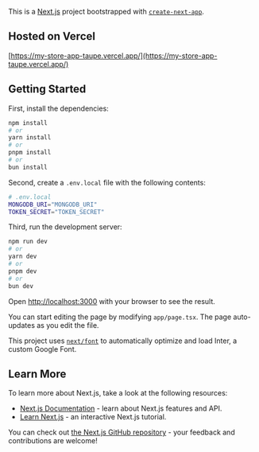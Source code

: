 This is a [Next.js](https://nextjs.org/) project bootstrapped with [`create-next-app`](https://github.com/vercel/next.js/tree/canary/packages/create-next-app).
## Hosted on Vercel
[https://my-store-app-taupe.vercel.app/](https://my-store-app-taupe.vercel.app/)

## Getting Started

First, install the dependencies:

```bash
npm install
# or
yarn install
# or
pnpm install
# or
bun install
```

Second, create a `.env.local` file with the following contents:

```bash
# .env.local
MONGODB_URI="MONGODB_URI"
TOKEN_SECRET="TOKEN_SECRET"
```


Third, run the development server:

```bash
npm run dev
# or
yarn dev
# or
pnpm dev
# or
bun dev
```

Open [http://localhost:3000](http://localhost:3000) with your browser to see the result.

You can start editing the page by modifying `app/page.tsx`. The page auto-updates as you edit the file.

This project uses [`next/font`](https://nextjs.org/docs/basic-features/font-optimization) to automatically optimize and load Inter, a custom Google Font.

## Learn More

To learn more about Next.js, take a look at the following resources:

- [Next.js Documentation](https://nextjs.org/docs) - learn about Next.js features and API.
- [Learn Next.js](https://nextjs.org/learn) - an interactive Next.js tutorial.

You can check out [the Next.js GitHub repository](https://github.com/vercel/next.js/) - your feedback and contributions are welcome!
